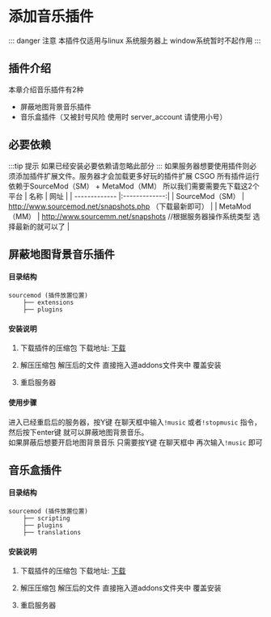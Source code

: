 # 添加音乐插件

::: danger 注意
本插件仅适用与linux 系统服务器上 window系统暂时不起作用
:::
## 插件介绍
本章介绍音乐插件有2种
- 屏蔽地图背景音乐插件
- 音乐盒插件（又被封号风险 使用时 server_account 请使用小号）
## 必要依赖
:::tip 提示
如果已经安装必要依赖请忽略此部分
:::
如果服务器想要使用插件则必须添加插件扩展文件。服务器才会加载更多好玩的插件扩展
CSGO 所有插件运行 依赖于SourceMod（SM） + MetaMod（MM）
所以我们需要需要先下载这2个平台
| 名称        | 网址           | 
| ------------- |:-------------:|
| SourceMod（SM）      | http://www.sourcemod.net/snapshots.php （下载最新即可） | 
| MetaMod（MM） | http://www.sourcemm.net/snapshots //根据服务器操作系统类型 选择最新的就可以了      |
## 屏蔽地图背景音乐插件

#### 目录结构
```
sourcemod (插件放置位置)
    ├── extensions
    ├── plugins
```
#### 安装说明

1. 下载插件的压缩包
下载地址: [下载]()

2. 解压压缩包
解压后的文件  直接拖入道addons文件夹中 覆盖安装

3. 重启服务器

#### 使用步骤

进入已经重启后的服务器，按Y键 在聊天框中输入```!music``` 或者```!stopmusic``` 指令，然后按下enter键 就可以屏蔽地图背景音乐。<br>
如果屏蔽后想要开启地图背景音乐 只需要按Y键 在聊天框中 再次输入```!music``` 即可

## 音乐盒插件

#### 目录结构
```
sourcemod (插件放置位置)
    ├── scripting
    ├── plugins
    ├── translations
```
#### 安装说明

1. 下载插件的压缩包
下载地址: [下载]()

2. 解压压缩包
解压后的文件  直接拖入道addons文件夹中 覆盖安装

3. 重启服务器

